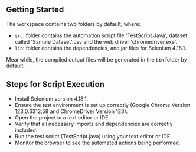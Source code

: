 ## Getting Started

The workspace contains two folders by default, where:

- `src`: folder contains the automation script file 'TestScript.Java', dataset called 'Sample Dataset'.csv and the web driver 'chromedriver.exe'.
- `lib`: folder contains the dependencies, and jar files for Selenium 4.18.1.

Meanwhile, the compiled output files will be generated in the `bin` folder by default.

## Steps for Script Execution

- Install Selenium version 4.18.1.
- Ensure the test environment is set up correctly (Google Chrome Version 123.0.6312.58 and ChromeDriver Version 123).
- Open the project in a text editor or IDE.
- Verify that all necessary imports and dependencies are correctly included.
- Run the test script (TestScript.java) using your text editor or IDE.
- Monitor the browser to see the automated actions being performed.
